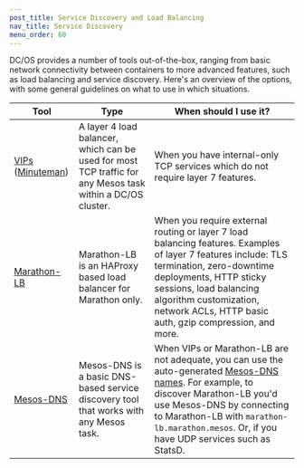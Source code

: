 ```yaml
---
post_title: Service Discovery and Load Balancing
nav_title: Service Discovery
menu_order: 60
---
```


DC/OS provides a number of tools out-of-the-box, ranging from basic network connectivity between containers to more advanced features, such as load balancing and service discovery. Here's an overview of the options, with some general guidelines on what to use in which situations.

| Tool | Type | When should I use it? |
|----------------------------|-------------------------------------------------------------------------------------------------------------------------|-----------------------------------------------------------------------------------------------------------------------------------------------------------------------------------------------------------------------------------------------------|
| [VIPs][1] ([Minuteman][2]) | A layer 4 load balancer, which can be used for most TCP traffic for any Mesos task within a DC/OS cluster. | When you have internal-only TCP services which do not require layer 7 features. |
| [Marathon-LB][3] | Marathon-LB is an HAProxy based load balancer for Marathon only. | When you require external routing or layer 7 load balancing features. Examples of layer 7 features include: TLS termination, zero-downtime deployments, HTTP sticky sessions, load balancing algorithm customization, network ACLs, HTTP basic auth, gzip compression, and more. |
| [Mesos-DNS][4] | Mesos-DNS is a basic DNS-based service discovery tool that works with any Mesos task. | When VIPs or Marathon-LB are not adequate, you can use the auto-generated [Mesos-DNS names][5]. For example, to discover Marathon-LB you'd use Mesos-DNS by connecting to Marathon-LB with `marathon-lb.marathon.mesos`. Or, if you have UDP services such as StatsD. |

[1]: virtual-ip-addresses/
[2]: load-balancing/
[3]: marathon-lb/
[4]: mesos-dns/
[5]: dns-naming/
